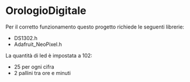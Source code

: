 # OrologioDigitale

Per il corretto funzionamento questo progetto richiede le seguenti librerie:
* DS1302.h
* Adafruit_NeoPixel.h

La quantità di led è impostata a 102:
* 25 per ogni cifra
* 2 pallini tra ore e minuti